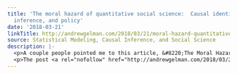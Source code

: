 ```yaml
---
title: 'The moral hazard of quantitative social science:  Causal identification, statistical
  inference, and policy'
date: '2018-03-21'
linkTitle: http://andrewgelman.com/2018/03/21/moral-hazard-quantitative-social-science-causal-identification-statistical-inference-policy/
source: Statistical Modeling, Causal Inference, and Social Science
description: |-
  <p>A couple people pointed me to this article, &#8220;The Moral Hazard of Lifesaving Innovations: Naloxone Access, Opioid Abuse, and Crime,&#8221; by Jennifer Doleac and Anita Mukherjee, which begins: The United States is experiencing an epidemic of opioid abuse. In response, many states have increased access to Naloxone, a drug that can save lives when administered [&#8230;]</p>
  <p>The post <a rel="nofollow" href="http://andrewgelman.com/2018/03/21/moral-hazard-quantitative-social-science-causa
---
```

